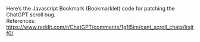 Here’s the Javascript Bookmark (Bookmarklet) code for patching the ChatGPT scroll bug.    
References:    
https://www.reddit.com/r/ChatGPT/comments/1g1l5im/cant_scroll_chats/lrsjtf0/
